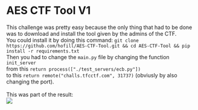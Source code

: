 # AES CTF Tool V1
This challenge was pretty easy because the only thing that had to be done was to download and install the tool given by the admins of the CTF.<br>
You could install it by doing this command:
```git clone https://github.com/hofill/AES-CTF-Tool.git && cd AES-CTF-Tool && pip install -r requirements.txt```<br>Then you had to change the `main.py` file by changing the function `init_server` <br>from this `return process(["./test_servers/ecb.py"])`<br> to this `return remote("challs.tfcctf.com", 31737)` (obviusly by also changing the port).<br><br>
This was part of the result:<br>
<image src="example.png" name="example">